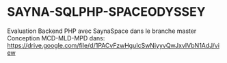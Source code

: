 # SAYNA-SQLPHP-SPACEODYSSEY
Evaluation Backend PHP avec SaynaSpace dans le branche master 
Conception MCD-MLD-MPD dans: https://drive.google.com/file/d/1PACvFzwHguIcSwNiyyvQwJxvIVbN1AdJ/view
